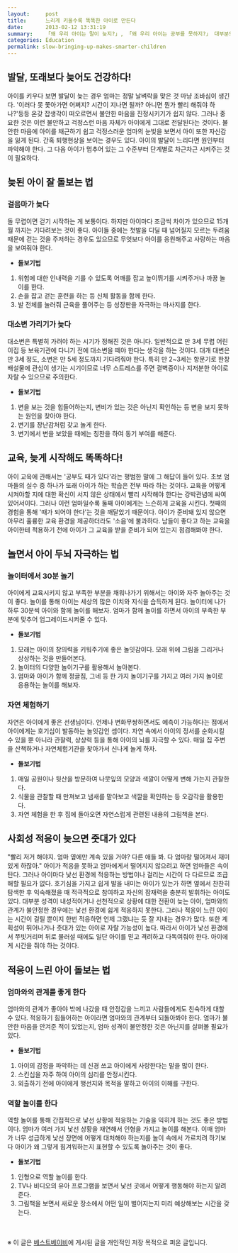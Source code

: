 ```yaml
---
layout:     post
title:      느리게 키울수록 똑똑한 아이로 만든다
date:       2013-02-12 13:31:19
summary:    「왜 우리 아이는 말이 늦지?」, 「왜 우리 아이는 공부를 못하지?」 대부분의 엄마들은 다른 아이와 비교하면서 빠르지 않다고 걱정한다. 그러나 늦되다고 해서 아이에게 문제가 되는 것은 아니다. 오히려 느리게 키울수록 아이의 잠재력은 더 커져 똑똑한 아이로 만들 수 있다. 아이의 리듬에 맞춰 느리게 키우는 아이디어를 소개한다.
categories: Education
permalink: slow-bringing-up-makes-smarter-children
---
```



## 발달, 또래보다 늦어도 건강하다!

아이를 키우다 보면 발달이 늦는 경우 엄마는 정말 날벼락을 맞은 것 마냥 조바심이 생긴다. '이러다 못 쫓아가면 어쩌지? 시간이 지나면 될까? 아니면 뭔가 빨리 해줘야 하나?'등등 온갖 잡생각이 떠오르면서 불안한 마음을 진정시키기가 쉽지 않다. 그러나 중요한 것은 이런 불안하고 걱정스런 마음 자체가 아이에게 그대로 전달된다는 것이다. 불안한 마음에 아이를 채근하기 쉽고 걱정스러운 엄마의 눈빛을 보면서 아이 또한 자신감을 잃게 된다. 간혹 퇴행현상을 보이는 경우도 있다. 아이의 발달이 느리다면 원인부터 파악해야 한다. 그 다음 아이가 멈추어 있는 그 수준부터 단계별로 차근차근 시켜주는 것이 필요하다.



## 늦된 아이 잘 돌보는 법

### 걸음마가 늦다

돌 무렵이면 걷기 시작하는 게 보통이다. 하지만 아이마다 조금씩 차이가 있으므로 15개월 까지는 기다려보는 것이 좋다. 아이들 중에는 첫발을 디딜 때 넘어질지 모르는 두려움 때문에 걷는 것을 주저하는 경우도 있으므로 무엇보다 아이를 응원해주고 사랑하는 마음을 보여줘야 한다.

* **돌보기법**       
 1. 위험에 대한 인내력을 기를 수 있도록 어깨를 잡고 높이뛰기를 시켜주거나 까꿍 놀이를 한다. 
 2. 손을 잡고 걷는 훈련을 하는 등 신체 활동을 함께 한다. 
 3. 발 전체를 눌러줘 근육을 풀어주는 등 성장판을 자극하는 마사지를 한다.


### 대소변 가리기가 늦다

대소변은 특별히 가려야 하는 시기가 정해진 것은 아니다. 일반적으로 만 3세 무렵 어린이집 등 보육기관에 다니기 전에 대소변을 떼야 한다는 생각을 하는 것이다. 대개 대변은 만 3세 정도, 소변은 만 5세 정도까지 기다려줘야 한다. 특히 만 2~3세는 항문기로 한창 배설물에 관심이 생기는 시기이므로 너무 스트레스를 주면 결벽증이나 지저분한 아이로 자랄 수 있으므로 주의한다.

* **돌보기법** 
 1. 변을 보는 것을 힘들어하는지, 변비가 있는 것은 아닌지 확인하는 등 변을 보지 못하는 원인을 찾아야 한다. 
 2. 변기를 장난감처럼 갖고 놀게 한다. 
 3. 변기에서 변을 보았을 때에는 칭찬을 하여 동기 부여를 해준다.



## 교육, 늦게 시작해도 똑똑하다!

아이 교육에 관해서는 '공부도 때가 있다'라는 평범한 말에 그 해답이 들어 있다. 초보 엄마들의 실수 중 하나가 또래 아이가 하는 학습은 전부 따라 하는 것이다. 교육을 어떻게 시켜야할 지에 대한 확신이 서지 않은 상태에서 빨리 시작해야 한다는 강박관념에 싸여 있어서이다. 그러나 이런 엄마일수록 둘째 아이에게는 느슨하게 교육을 시킨다. 첫째의 경험을 통해 '때가 되어야 한다'는 것을 깨달았기 때문이다. 아이가 준비돼 있지 않으면 아무리 훌륭한 교육 환경을 제공하더라도 '소음'에 불과하다. 남들이 좋다고 하는 교육을 아이한테 적용하기 전에 아이가 그 교육을 받을 준비가 되어 있는지 점검해봐야 한다.


## 놀면서 아이 두뇌 자극하는 법

### 놀이터에서 30분 놀기

아이에게 교육시키지 않고 부족한 부분을 채워나가기 위해서는 아이와 자주 놀아주는 것이 좋다. 놀이를 통해 아이는 세상의 많은 이치와 지식을 습득하게 된다. 놀이터에 나가 하루 30분씩 아이와 함께 놀이를 해보자. 엄마가 함께 놀이를 하면서 아이의 부족한 부분에 맞추어 업그레이드시켜줄 수 있다.

* **돌보기법** 
 1. 모래는 아이의 창의력을 키워주기에 좋은 놀잇감이다. 모래 위에 그림을 그리거나 상상하는 것을 만들어본다. 
 2. 놀이터의 다양한 놀이기구를 활용해서 놀아본다. 
 3. 엄마와 아이가 함께 정글짐, 그네 등 한 가지 놀이기구를 가지고 여러 가지 놀이로 응용하는 놀이를 해보자.


### 자연 체험하기

자연은 아이에게 좋은 선생님이다. 언제나 변화무쌍하면서도 예측이 가능하다는 점에서 아이에게는 호기심이 발동하는 놀잇감인 셈이다. 자연 속에서 아이의 정서를 순화시킬 수 있을 뿐 아니라 관찰력, 상상력 등을 통해 아이의 뇌를 자극할 수 있다. 매일 집 주변을 산책하거나 자연체험기관을 찾아가서 신나게 놀게 하자.

* **돌보기법** 
 1. 매일 공원이나 뒷산을 방문하여 나뭇잎의 모양과 색깔이 어떻게 변해 가는지 관찰한다. 
 2. 식물을 관찰할 때 만져보고 냄새를 맡아보고 색깔을 확인하는 등 오감각을 활용한다. 
 3. 자연 체험을 한 후 집에 돌아오면 자연스럽게 관련된 내용의 그림책을 본다.



## 사회성 적응이 늦으면 줏대가 있다

"빨리 저거 해야지. 엄마 옆에만 계속 있을 거야? 다른 애들 봐. 다 엄마랑 떨어져서 재미있게 하잖아." 아이가 적응을 못하고 엄마에게서 떨어지지 않으려고 하면 엄마들은 속이 탄다. 그러나 아이마다 낯선 환경에 적응하는 방법이나 걸리는 시간이 다 다르므로 조급해할 필요가 없다. 호기심을 가지고 쉽게 발을 내미는 아이가 있는가 하면 옆에서 찬찬히 탐색한 후 익숙해졌을 때 적극적으로 참여하고 자신의 잠재력을 충분히 발휘하는 아이도 있다. 대부분 성격이 내성적이거나 선천적으로 상황에 대한 전환이 늦는 아이, 엄마와의 관계가 불안정한 경우에는 낯선 환경에 쉽게 적응하지 못한다. 그러나 적응이 느린 아이는 시간이 걸릴 뿐이지 한번 적응하면 언제 그랬냐는 듯 잘 지내는 경우가 많다. 또한 계획성이 뛰어나거나 줏대가 있는 아이로 자랄 가능성이 높다. 따라서 아이가 낯선 환경에서 쭈빗거리며 뒤로 물러설 때에도 일단 아이를 믿고 격려하고 다독여줘야 한다. 아이에게 시간을 줘야 하는 것이다.



## 적응이 느린 아이 돌보는 법

### 엄마와의 관계를 좋게 한다

엄마와의 관계가 좋아야 밖에 나갔을 때 안정감을 느끼고 사람들에게도 친숙하게 대할 수 있다. 적응하기 힘들어하는 아이라면 엄마와의 관계부터 되돌아봐야 한다. 엄마가 불안한 마음을 안겨준 적이 있었는지, 엄마 성격이 불안정한 것은 아닌지를 살펴볼 필요가 있다.

* **돌보기법** 
 1. 아이의 감정을 파악하는 데 신경 쓰고 아이에게 사랑한다는 말을 많이 한다. 
 2. 스킨십을 자주 하여 아이의 심리를 안정시킨다. 
 3. 외출하기 전에 아이에게 행선지와 목적을 말하고 아이의 이해를 구한다.


### 역할 놀이를 한다

역할 놀이를 통해 간접적으로 낯선 상황에 적응하는 기술을 익히게 하는 것도 좋은 방법이다. 엄마가 여러 가지 낯선 상황을 재연해서 인형을 가지고 놀이를 해본다. 이때 엄마가 너무 성급하게 낯선 장면에 어떻게 대처해야 하는지를 놀이 속에서 가르치려 하기보다 아이가 왜 그렇게 힘겨워하는지 표현할 수 있도록 놀아주는 것이 좋다.

* **돌보기법** 
 1. 인형으로 역할 놀이를 한다. 
 2. TV나 비디오의 유아 프로그램을 보면서 낯선 곳에서 어떻게 행동해야 하는지 알려준다. 
 3. 그림책을 보면서 새로운 장소에서 어떤 일이 벌어지는지 미리 예상해보는 시간을 갖는다. 



<br /><br />
※ 이 글은 [베스트베이비](http://www.ibestbaby.co.kr)에 게시된 글을 개인적인 저장 목적으로 퍼온 글입니다.